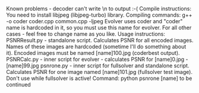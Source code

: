 Known problems - decoder can't write \n to output :-(
Compile instructions:
    You need to install libjpeg (libjpeg-turbo) library.
    Compiling commands:
        g++ -o coder coder.cpp common.cpp -ljpeg
    Evolver uses coder and "coder" name is hardcoded in it, so you must use this name for evolver. For all other cases - feel free to change name as you like.
Usage instructions:
    PSNRResult.py - standalone script. Calculates PSNR for all encoded images. Names of these images are hardcoded (sometime I'll do something about it). Encoded images must be named [name]100.jpg (coderbest output).
    PSNRCalc.py - inner script for evolver - calculates PSNR for [name]0.jpg - [name]99.jpg
    psnrone.py - inner script for fullsolver and standalone script. Calculates PSNR for one image named [name]101.jpg (fullsolver test image). Don't use while fullsolver is active! Command:
        python psnrone [name]
to be continued
